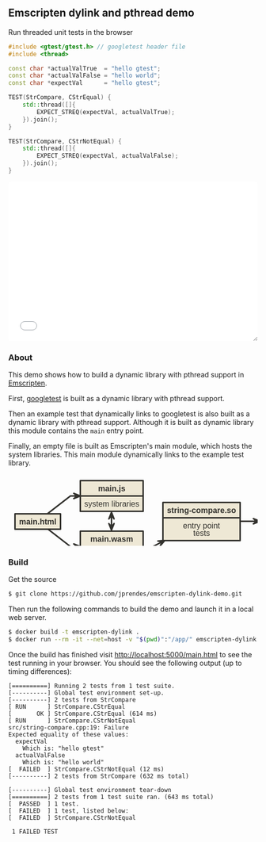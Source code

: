 ## Emscripten dylink and pthread demo

Run threaded unit tests in the browser

```c++
#include <gtest/gtest.h> // googletest header file
#include <thread>

const char *actualValTrue  = "hello gtest";
const char *actualValFalse = "hello world";
const char *expectVal      = "hello gtest";

TEST(StrCompare, CStrEqual) {
    std::thread([]{
        EXPECT_STREQ(expectVal, actualValTrue);
    }).join();
}

TEST(StrCompare, CStrNotEqual) {
    std::thread([]{
        EXPECT_STREQ(expectVal, actualValFalse);
    }).join();
}
```

<iframe src="./build/embedded.html" style="width:100%; height: 23em; border: none; resize: vertical; border-radius: 0.3rem;"></iframe>

### About

This demo shows how to build a dynamic library with pthread support in [Emscripten](https://emscripten.org/).

First, [googletest](https://github.com/google/googletest/) is built as a dynamic library with pthread support.

Then an example test that dynamically links to googletest is also built as a dynamic library with pthread support. Although it is built as dynamic library this module contains the `main` entry point.

Finally, an empty file is built as Emscripten's main module, which hosts the system libraries. This main module dynamically links to the example test library.

<span style="display: flex; flex-direction: row; justify-content: center;">
<svg xmlns="http://www.w3.org/2000/svg" width="663" height="190" style="font:700 12pt Helvetica,Helvetica,sans-serif" stroke-linecap="round" stroke-linejoin="round"><path fill="none" stroke="#33322e" stroke-width="3" d="M79.6 111l45.9 35.5h20"/><path fill="#33322e" stroke="#33322e" stroke-width="3" d="M132.2 151.8l6.6-5.3-6.6-5.3 13.3 5.3z"/><path fill="none" stroke="#33322e" stroke-width="3" d="M79.6 80l45.9-35.5h20"/><path fill="#33322e" stroke="#33322e" stroke-width="3" d="M132.2 49.8l6.6-5.3-6.6-5.3 13.3 5.3z"/><path fill="none" stroke="#33322e" stroke-width="3" d="M272.5 146.5h20l24-12.5h0"/><path fill="#33322e" stroke="#33322e" stroke-width="3" d="M307.2 144.9l3.4-7.8-8.4-1.7 14.3-1.4z"/><path fill="none" stroke="#33322e" stroke-width="3" d="M468.5 95.5h40"/><path fill="#33322e" stroke="#33322e" stroke-width="3" d="M495.2 100.8l6.6-5.3-6.6-5.3 13.3 5.3z"/><path fill="#eee8d5" stroke="#33322e" stroke-width="3" d="M145.5 13.5h127v62h-127z" data-name="main.js"/><path fill="none" stroke="#33322e" stroke-width="3" d="M145.5 44.5h127" data-name="main.js"/><text x="209" y="35" style="font:700 12pt Helvetica,Helvetica,sans-serif" fill="#33322e" data-name="main.js" text-anchor="middle">main.js</text><text x="153.5" y="66" style="font:12pt Helvetica,Helvetica,sans-serif" fill="#33322e" data-name="main.js">system libraries</text><path fill="#eee8d5" stroke="#33322e" stroke-width="3" d="M145.5 115.5h127v62h-127z" data-name="main.wasm"/><path fill="none" stroke="#33322e" stroke-width="3" d="M145.5 146.5h127" data-name="main.wasm"/><text x="209" y="137" style="font:700 12pt Helvetica,Helvetica,sans-serif" fill="#33322e" data-name="main.wasm" text-anchor="middle">main.wasm</text><text x="153.5" y="168" style="font:12pt Helvetica,Helvetica,sans-serif" fill="#33322e" data-name="main.wasm">system libraries</text><path fill="#eee8d5" stroke="#33322e" stroke-width="3" d="M312.5 57.5h156v77h-156z" data-name="string-compare.so"/><path fill="none" stroke="#33322e" stroke-width="3" d="M312.5 88.5h156" data-name="string-compare.so"/><text x="390.5" y="79" style="font:700 12pt Helvetica,Helvetica,sans-serif" fill="#33322e" data-name="string-compare.so" text-anchor="middle">string-compare.so</text><text x="353.051" y="110" style="line-height:normal" fill="#33322e" data-name="string-compare.so" font-family="Helvetica,Helvetica,sans-serif" font-size="16" font-weight="400">entry point</text><text x="373.805" y="125" style="line-height:normal" fill="#33322e" data-name="string-compare.so" font-family="Helvetica,Helvetica,sans-serif" font-size="16" font-weight="400">tests</text><path fill="#eee8d5" stroke="#33322e" stroke-width="3" d="M508.5 64.5h142v62h-142z" data-name="gtest.so"/><path fill="none" stroke="#33322e" stroke-width="3" d="M508.5 95.5h142" data-name="gtest.so"/><text x="579.5" y="86" style="font:700 12pt Helvetica,Helvetica,sans-serif" fill="#33322e" data-name="gtest.so" text-anchor="middle">gtest.so</text><text x="516.5" y="117" style="font:12pt Helvetica,Helvetica,sans-serif" fill="#33322e" data-name="gtest.so">testing framework</text><path fill="#eee8d5" stroke="#33322e" stroke-width="3" d="M13.5 80.5h92v31h-92z" data-name="main.html"/><text x="59.5" y="102" style="font:700 12pt Helvetica,Helvetica,sans-serif" fill="#33322e" data-name="main.html" text-anchor="middle">main.html</text><path fill="none" stroke="#33322e" stroke-width="3" d="M208.5 77.722v35.692"/><path fill="#33322e" stroke="#33322e" stroke-width="3" d="M203.2 100.2l5.3 6.6 5.3-6.6-5.3 13.3zM213.8 90.72l-5.3-6.6-5.3 6.6 5.3-13.3z"/></svg>
</span>

### Build

Get the source

```bash
$ git clone https://github.com/jprendes/emscripten-dylink-demo.git
```

Then run the following commands to build the demo and launch it in a local web server.

```bash
$ docker build -t emscripten-dylink .
$ docker run --rm -it --net=host -v "$(pwd)":"/app/" emscripten-dylink
```

Once the build has finished visit [http://localhost:5000/main.html](http://localhost:5000/main.html) to see the test running in your browser. You should see the following output (up to timing differences):

```
[==========] Running 2 tests from 1 test suite.
[----------] Global test environment set-up.
[----------] 2 tests from StrCompare
[ RUN      ] StrCompare.CStrEqual
[       OK ] StrCompare.CStrEqual (614 ms)
[ RUN      ] StrCompare.CStrNotEqual
src/string-compare.cpp:19: Failure
Expected equality of these values:
  expectVal
    Which is: "hello gtest"
  actualValFalse
    Which is: "hello world"
[  FAILED  ] StrCompare.CStrNotEqual (12 ms)
[----------] 2 tests from StrCompare (632 ms total)

[----------] Global test environment tear-down
[==========] 2 tests from 1 test suite ran. (643 ms total)
[  PASSED  ] 1 test.
[  FAILED  ] 1 test, listed below:
[  FAILED  ] StrCompare.CStrNotEqual

 1 FAILED TEST
```
